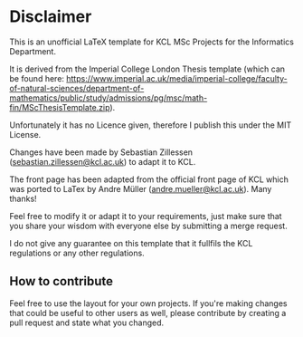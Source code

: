 # Disclaimer
This is an unofficial LaTeX template for KCL MSc Projects for the Informatics Department. 

It is derived from the Imperial College London Thesis template (which can be found here: https://www.imperial.ac.uk/media/imperial-college/faculty-of-natural-sciences/department-of-mathematics/public/study/admissions/pg/msc/math-fin/MScThesisTemplate.zip).

Unfortunately it has no Licence given, therefore I publish this under the MIT License.

Changes have been made by Sebastian Zillessen (sebastian.zillessen@kcl.ac.uk) to adapt it to KCL.

The front page has been adapted from the official front page of KCL which was ported to LaTex by Andre Müller (andre.mueller@kcl.ac.uk). Many thanks!

Feel free to modify it or adapt it to your requirements, just make sure that you share your wisdom with everyone else by submitting a merge request.

I do not give any guarantee on this template that it fullfils the KCL regulations or any other regulations.

## How to contribute

Feel free to use the layout for your own projects. If you're making changes that could be useful to other users as well, 
please contribute by creating a pull request and state what you changed. 
